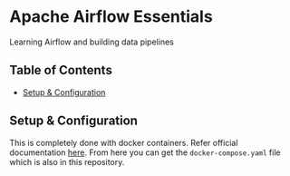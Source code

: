 # Apache Airflow Essentials  <!-- omit in toc -->

Learning Airflow and building data pipelines

## Table of Contents <!-- omit in toc -->
- [Setup \& Configuration](#setup--configuration)


## Setup & Configuration

This is completely done with docker containers. Refer official documentation [here](https://airflow.apache.org/docs/apache-airflow/stable/howto/docker-compose/index.html). From here you can get the `docker-compose.yaml` file which is also in this repository.
